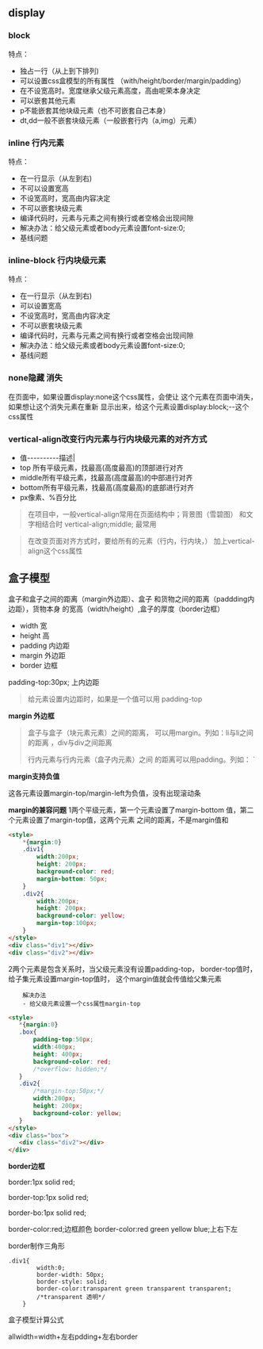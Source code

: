 ## display
### block
特点：
- 独占一行（从上到下排列)
- 可以设置css盒模型的所有属性
（with/height/border/margin/padding）
- 在不设宽高时。宽度继承父级元素高度，高由呢荣本身决定
- 可以嵌套其他元素
- p不能嵌套其他块级元素（也不可嵌套自己本身）
- dt,dd一般不嵌套块级元素（一般嵌套行内（a,img）元素）
### inline 行内元素
特点：
- 在一行显示（从左到右)
- 不可以设置宽高
- 不设宽高时，宽高由内容决定
- 不可以嵌套块级元素
- 编译代码时，元素与元素之间有换行或者空格会出现间隙
- 解决办法：给父级元素或者body元素设置font-size:0;
- 基线问题
### inline-block 行内块级元素
特点：
- 在一行显示（从左到右)
- 可以设置宽高
- 不设宽高时，宽高由内容决定
- 不可以嵌套块级元素
- 编译代码时，元素与元素之间有换行或者空格会出现间隙
- 解决办法：给父级元素或者body元素设置font-size:0;
- 基线问题
### none隐藏 消失
在页面中，如果设置display:none这个css属性，会使让
这个元素在页面中消失，如果想让这个消失元素在重新
显示出来，给这个元素设置display:block;--这个css属性

### vertical-align改变行内元素与行内块级元素的对齐方式
* 值----------描述|
* top 所有平级元素，找最高(高度最高)的顶部进行对齐
* middle所有平级元素，找最高(高度最高)的中部进行对齐
* bottom所有平级元素，找最高(高度最高)的底部进行对齐
* px像素、%百分比
 
 
 
 > 在项目中，一般vertical-align常用在页面结构中；背景图（雪碧图）
 和文字相结合时
 > vertical-align;middle;  最常用
 
 > 在改变页面对齐方式时，要给所有的元素（行内，行内块，）
 加上vertical-align这个css属性
 
 ## 盒子模型
 盒子和盒子之间的距离（margin外边距）、盒子
 和货物之间的距离（paddding内边距），货物本身
 的宽高（width/height）,盒子的厚度（border边框）
 - width  宽
 - height 高
 - padding 内边距
 - margin 外边距
 - border 边框
 
 
 padding-top:30px; 上内边距
 > 给元素设置内边距时，如果是一个值可以用
padding-top 
 
 
 **margin 外边框**
 
 
 
 > 盒子与盒子（块元素元素）之间的距离，
 可以用margin。列如：li与li之间的距离
 ，div与div之间距离
 >
 > 行内元素与行内元素（盒子内元素）之间
 的距离可以用padding。列如：
 `
 
 **margin支持负值**
 
 
 这各元素设置margin-top/margin-left为负值，没有出现滚动条
 
 
 
 
 
 **margin的兼容问题**
 1两个平级元素，第一个元素设置了margin-bottom
 值，第二个元素设置了margin-top值，这两个元素
 之间的距离，不是margin值和
 ```html
 <style>
     *{margin:0}
     .div1{
         width:200px;
         height: 200px;
         background-color: red;
         margin-bottom: 50px;
     }
     .div2{
         width:200px;
         height: 200px;
         background-color: yellow;
         margin-top:100px;
     }
 </style>
 <div class="div1"></div>
 <div class="div2"></div>
 ```
 
 
 2两个元素是包含关系时，当父级元素没有设置padding-top，
 border-top值时，给子集元素设置margin-top值时，
 这个margin值就会传值给父集元素
 
        解决办法
        - 给父级元素设置一个css属性margin-top
        
 
 
 
 
 ``` html
<style>
    *{margin:0}
    .box{
        padding-top:50px;
        width:400px;
        height: 400px;
        background-color: red;
        /*overflow: hidden;*/
    }
    .div2{
        /*margin-top:50px;*/
        width:200px;
        height: 200px;
        background-color: yellow;
    }
</style>
<div class="box">
    <div class="div2"></div>
</div>

```
**border边框**

border:1px solid red;

border-top:1px solid red;


border-bo:1px solid red;



border-color:red;边框颜色
border-color:red green yellow blue;上右下左




border制作三角形
``` 
.div1{
        width:0;
        border-width: 50px;
        border-style: solid;
        border-color:transparent green transparent transparent;
        /*transparent 透明*/
    }

```

盒子模型计算公式

allwidth=width+左右pdding+左右border